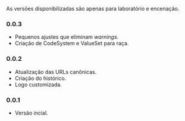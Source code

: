 As versões disponibilizadas são apenas para laboratório e encenação.

### 0.0.3

- Pequenos ajustes que eliminam _warnings_.
- Criação de CodeSystem e ValueSet para raça. 

### 0.0.2
- Atualização das URLs canônicas.
- Criação do histórico.
- Logo customizada.

### 0.0.1
- Versão incial.
